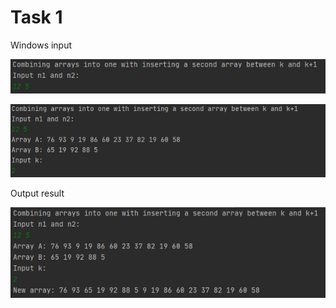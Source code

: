 Task 1
=====================

Windows input 

![](https://github.com/DzmitrySiarheyeu/Epam/blob/main/Second-chapter-of-the-course/One-dimensional%20arrays.%20Sorts/Task%201/img/1.PNG)

![](https://github.com/DzmitrySiarheyeu/Epam/blob/main/Second-chapter-of-the-course/One-dimensional%20arrays.%20Sorts/Task%201/img/2.PNG)

Output result

![](https://github.com/DzmitrySiarheyeu/Epam/blob/main/Second-chapter-of-the-course/One-dimensional%20arrays.%20Sorts/Task%201/img/3.PNG)
